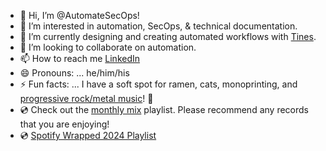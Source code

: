 - 👋 Hi, I’m @AutomateSecOps!
- 👀 I’m interested in automation, SecOps, & technical documentation.
- 🌱 I’m currently designing and creating automated workflows with [Tines](https://www.tines.com/).
- 💞️ I’m looking to collaborate on automation.
- 📫 How to reach me [LinkedIn](https://www.linkedin.com/in/tompowercissp/)
- 😄 Pronouns: ... he/him/his
- ⚡ Fun facts: ... I have a soft spot for ramen, cats, monoprinting, and [progressive rock/metal music](https://open.spotify.com/playlist/32JfUgRnksbKgVMA7mMDXW?si=0ec3272056bd452c)! :metal:
- :cd: Check out the [monthly mix](https://open.spotify.com/playlist/5BMqX3OBu8TIO44D002wkE?si=62bc1e50f8004461) playlist. Please recommend any records that you are enjoying!
- :cd: [Spotify Wrapped 2024 Playlist](https://open.spotify.com/playlist/37i9dQZF1FoPgXsJsxMtQU?si=ae7baf0d0d5741f5)

<!---
AutomateSecOps/AutomateSecOps is a ✨ special ✨ repository because its `README.md` (this file) appears on your GitHub profile.
You can click the Preview link to take a look at your changes.
--->
